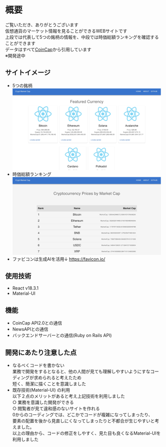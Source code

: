 # 概要

ご覧いただき、ありがとうございます</br>
仮想通貨のマーケット情報を見ることができるWEBサイトです</br> 
上段では代表して5つの銘柄の情報を、中段では時価総額ランキングを確認することができます</br>
データはすべて[CoinCap](https://coincap.io/)から引用しています</br>
※開発途中

## サイトイメージ
- 5つの銘柄  
![5つの銘柄](15D4449E-8108-44CE-8241-6F5DF2C3C1BE.jpeg)
- 時価総額ランキング
![時価総額ランキング](C4715864-AC5A-4E07-92E0-57F7909D9009.jpeg)
- ファビコンは生成AIを活用↓
  https://favicon.io/

## 使用技術
- React v18.3.1  
- Material-UI

## 機能
- CoinCap API2.0との通信
- NewsAPIとの通信
- バックエンドサーバーとの通信(Ruby on Rails API)
## 開発にあたり注意した点
- なるべくコードを書かない  
  業務で開発をするとなると、他の人間が見ても理解しやすいようにすなコーディングが求められると考えたため  
  短く、簡潔に描くことを意識しました
- 既存技術(Material-UI) の利用  
  以下２点のメリットがあると考え上記技術を利用しました</br>
  &#9675; 業務を意識した開発ができる</br>
  &#9675; 閲覧者が見て違和感のないサイトを作れる</br>
0からのコーディングでは、どこかでコードが複雑になってしまったり、</br>
要素の配置を後から見直しにくなってしまったりと不都合が生じやすいと考えました。</br>
以上の理由から、コードの修正をしやすく、見た目も良くなるMaterial-UIを利用しました
  
